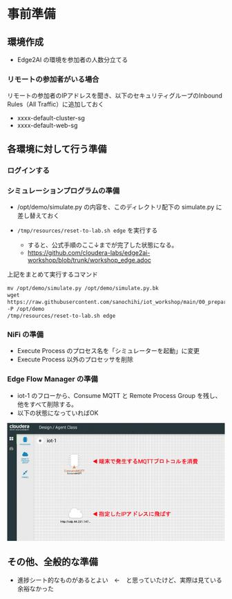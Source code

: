 # 事前準備

## 環境作成

- Edge2AI の環境を参加者の人数分立てる

### リモートの参加者がいる場合

リモートの参加者のIPアドレスを聞き、以下のセキュリティグループのInbound Rules（All Traffic）に追加しておく
- xxxx-default-cluster-sg
- xxxx-default-web-sg

## 各環境に対して行う準備

### ログインする

### シミュレーションプログラムの準備

- /opt/demo/simulate.py の内容を、このディレクトリ配下の simulate.py に差し替えておく

- `/tmp/resources/reset-to-lab.sh edge` を実行する
  - すると、公式手順のここ↓までが完了した状態になる。
  - https://github.com/cloudera-labs/edge2ai-workshop/blob/trunk/workshop_edge.adoc

上記をまとめて実行するコマンド
```
mv /opt/demo/simulate.py /opt/demo/simulate.py.bk
wget https://raw.githubusercontent.com/sanochihi/iot_workshop/main/00_preparation/simulate.py -P /opt/demo
/tmp/resources/reset-to-lab.sh edge
```

### NiFi の準備

- Execute Process のプロセス名を「シミュレーターを起動」に変更
- Execute Process 以外のプロセッサを削除

### Edge Flow Manager の準備

  - iot-1 のフローから、Consume MQTT と Remote Process Group を残し、他をすべて削除する。
  - 以下の状態になっていればOK

![ready_made.png](..%2F01_docs%2Fscreenshots_lab04%2Fready_made.png)

## その他、全般的な準備

- 進捗シート的なものがあるとよい　←　と思っていたけど、実際は見ている余裕なかった
